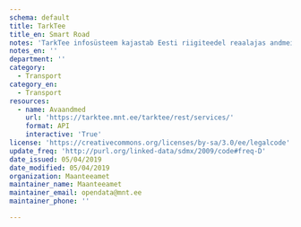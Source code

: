 ```yaml
---
schema: default
title: TarkTee
title_en: Smart Road
notes: 'TarkTee infosüsteem kajastab Eesti riigiteedel reaalajas andmeid liikluspiirangute kohta, sh. teepiirangud ja massipiirangud ning soovitatavad ümnersõidud ja suurendatud piirkiiruse andmeid riiklikel teedel. Masinloetavad andmed on kättesaadavad ka TarkTee kodulehelt Datex II andmevärava kaudu: https://www.tarktee.ee/#/et/datex'
notes_en: ''
department: ''
category:
  - Transport
category_en:
  - Transport
resources:
  - name: Avaandmed
    url: 'https://tarktee.mnt.ee/tarktee/rest/services/'
    format: API
    interactive: 'True'
license: 'https://creativecommons.org/licenses/by-sa/3.0/ee/legalcode'
update_freq: 'http://purl.org/linked-data/sdmx/2009/code#freq-D'
date_issued: 05/04/2019
date_modified: 05/04/2019
organization: Maanteeamet
maintainer_name: Maanteeamet
maintainer_email: opendata@mnt.ee
maintainer_phone: ''

---
```


